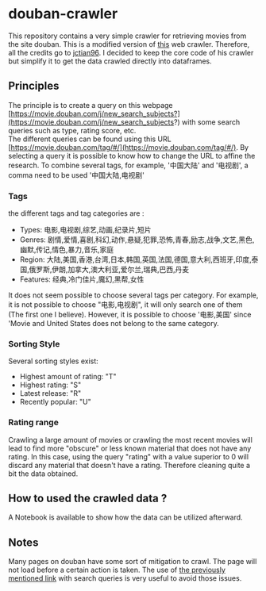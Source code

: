 # douban-crawler

This repository contains a very simple crawler for retrieving movies from the site douban. This is a modified version of [this](https://github.com/jctian96/douban-web-crawler) web crawler. Therefore, all the credits go to [jctian96](https://github.com/jctian96). I decided to keep the core code of his crawler but simplify it to get the data crawled directly into dataframes. 

## Principles

The principle is to create a query on this webpage [https://movie.douban.com/j/new_search_subjects?](https://movie.douban.com/j/new_search_subjects?) with some search queries such as type, rating score, etc.  
The different queries can be found using this URL [https://movie.douban.com/tag/#/](https://movie.douban.com/tag/#/). By selecting a query it is possible to know how to change the URL to affine the research. To combine several tags, for example, '中国大陆' and '电视剧', a comma need to be used '中国大陆,电视剧'  

### Tags
the different tags and tag categories are :
* Types: 电影,电视剧,综艺,动画,纪录片,短片
* Genres: 剧情,爱情,喜剧,科幻,动作,悬疑,犯罪,恐怖,青春,励志,战争,文艺,黑色,幽默,传记,情色,暴力,音乐,家庭
* Region: 大陆,美国,香港,台湾,日本,韩国,英国,法国,德国,意大利,西班牙,印度,泰国,俄罗斯,伊朗,加拿大,澳大利亚,爱尔兰,瑞典,巴西,丹麦
* Features: 经典,冷门佳片,魔幻,黑帮,女性

It does not seem possible to choose several tags per category. For example, it is not possible to choose "电影,电视剧", it will only search one of them (The first one I believe). However, it is possible to choose '电影,美国' since 'Movie and United States does not belong to the same category.

### Sorting Style
Several sorting styles exist:
* Highest amount of rating: "T"
* Highest rating: "S"
* Latest release: "R"
* Recently popular: "U"

### Rating range
Crawling a large amount of movies or crawling the most recent movies will lead to find more "obscure" or less known material that does not have any rating. In this case, using the query "rating" with a value superior to 0 will discard any material that doesn't have a rating. Therefore cleaning quite a bit the data obtained.

## How to used the crawled data ?
A Notebook is available to show how the data can be utilized afterward.

## Notes
Many pages on douban have some sort of mitigation to crawl. The page will not load before a certain action is taken. The use of [the previously mentioned link](https://movie.douban.com/j/new_search_subjects?) with search queries is very useful to avoid those issues.  



